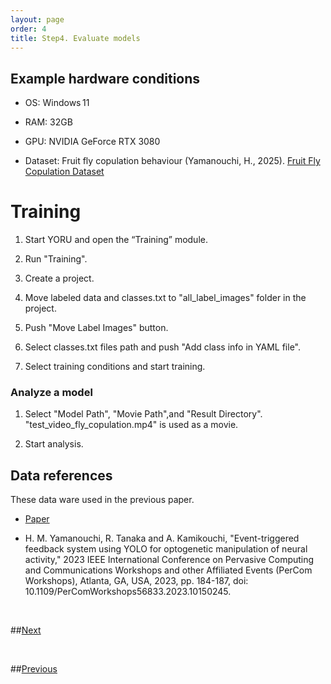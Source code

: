 ```yaml
---
layout: page
order: 4
title: Step4. Evaluate models
---
```


## Example hardware conditions
 - OS: Windows 11
 - RAM: 32GB
 - GPU: NVIDIA GeForce RTX 3080

 - Dataset: Fruit fly copulation behaviour (Yamanouchi, H., 2025). [Fruit Fly Copulation Dataset](https://doi.org/10.5281/zenodo.15653581) 


# Training

1. Start YORU and open the “Training” module.
  
2. Run "Training".

3. Create a project.

4. Move labeled data and classes.txt to "all_label_images" folder in the project.

5. Push "Move Label Images" button.

6. Select classes.txt files path and push "Add class info in YAML file".

7. Select training conditions and start training.

### Analyze a model

1. Select "Model Path", "Movie Path",and "Result Directory". "test_video_fly_copulation.mp4" is used as a movie.

2. Start analysis.


## Data references

These data ware used in the previous paper.

- [Paper](https://ieeexplore.ieee.org/document/10150245)

- H. M. Yamanouchi, R. Tanaka and A. Kamikouchi, "Event-triggered feedback system using YOLO for optogenetic manipulation of neural activity," 2023 IEEE International Conference on Pervasive Computing and Communications Workshops and other Affiliated Events (PerCom Workshops), Atlanta, GA, USA, 2023, pp. 184-187, doi: 10.1109/PerComWorkshops56833.2023.10150245.

<br>

##[Next](03_analyze_video.md)

<br>  

##[Previous](05_closed_loop.md)